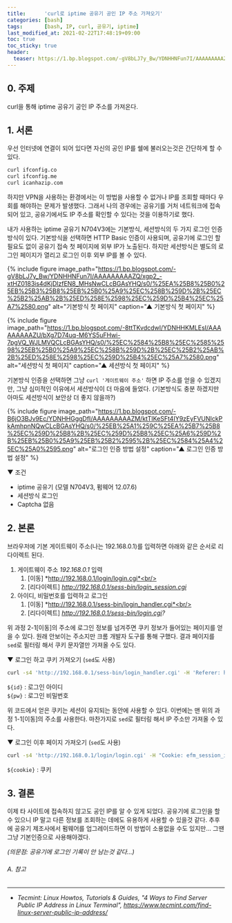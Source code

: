 ```yaml
---
title:      'curl로 iptime 공유기 공인 IP 주소 가져오기'
categories: [bash]
tags:       [bash, IP, curl, 공유기, iptime]
last_modified_at: 2021-02-22T17:48:19+09:00
toc: true
toc_sticky: true
header:
  teaser: https://1.bp.blogspot.com/-gV8bLJ7y_Bw/YDNHHNFun7I/AAAAAAAAAZQ/xgp2_-xtHZ0183is4dKjDlzfEN8_MHsNwCLcBGAsYHQ/s0/%25EA%25B8%25B0%25EB%25B3%25B8%25EB%25B0%25A9%25EC%258B%259D%2B%25EC%25B2%25AB%2B%25ED%258E%2598%25EC%259D%25B4%25EC%25A7%2580.png
---
```

## 0. 주제
curl을 통해 iptime 공유기 공인 IP 주소를 가져온다.

## 1. 서론
우선 인터넷에 연결이 되어 있다면 자신의 공인 IP를 쉘에 불러오는것은 간단하게 할 수 있다.

```bash
curl ifconfig.co
curl ifconfig.me
curl icanhazip.com
```

하지만 VPN을 사용하는 환경에서는 이 방법을 사용할 수 없거나 IP를 조회할 때마다 우회를 해야하는 문제가 발생했다. 그래서 나의 경우에는 공유기를 거처 네트워크에 접속되어 있고, 공유기에서도 IP 주소를 확인할 수 있다는 것을 이용하기로 했다.

 내가 사용하는 iptime 공유기 N704V3에는 기본방식, 세션방식의 두 가지 로그인 인증 방식이 있다. 기본방식을 선택하면 HTTP Basic 인증이 사용되며, 공유기에 로그인 할 필요도 없이 공유기 접속 첫 페이지에 외부 IP가 노출된다. 하지만 세션방식은 별도의 로그인 페이지가 열리고 로그인 이후 외부 IP를 볼 수 있다.

 {% include figure image_path="https://1.bp.blogspot.com/-gV8bLJ7y_Bw/YDNHHNFun7I/AAAAAAAAAZQ/xgp2_-xtHZ0183is4dKjDlzfEN8_MHsNwCLcBGAsYHQ/s0/%25EA%25B8%25B0%25EB%25B3%25B8%25EB%25B0%25A9%25EC%258B%259D%2B%25EC%25B2%25AB%2B%25ED%258E%2598%25EC%259D%25B4%25EC%25A7%2580.png" alt="기본방식 첫 페이지" caption="▲ 기본방식 첫 페이지" %}

 {% include figure image_path="https://1.bp.blogspot.com/-8ttTKvdcdwI/YDNHHKMLEsI/AAAAAAAAAZU/bXg7D74uq-M6YS5uFHwi-7pgVQ_WJLMVQCLcBGAsYHQ/s0/%25EC%2584%25B8%25EC%2585%2598%25EB%25B0%25A9%25EC%258B%259D%2B%25EC%25B2%25AB%2B%25ED%258E%2598%25EC%259D%25B4%25EC%25A7%2580.png" alt="세션방식 첫 페이지" caption="▲ 세션방식 첫 페이지" %}

기본방식 인증을 선택하면 그냥 `curl '게이트웨이 주소'` 하면 IP 주소를 얻을 수 있겠지만, 그냥 심미적인 이유에서 세션방식이 더 마음에 들었다. (기본방식도 충분 하겠지만 아마도 세션방식이 보안상 더 좋지 않을까?)

 {% include figure image_path="https://1.bp.blogspot.com/-B6jO3BJv9Ec/YDNHHGggDfI/AAAAAAAAAZM/ktTIKeSFt4IY9zEyFVUNIckPkAmhpnNQwCLcBGAsYHQ/s0/%25EB%25A1%259C%25EA%25B7%25B8%25EC%259D%25B8%2B%25EC%259D%25B8%25EC%25A6%259D%2B%25EB%25B0%25A9%25EB%25B2%2595%2B%25EC%2584%25A4%25EC%25A0%2595.png" alt="로그인 인증 방법 설정" caption="▲ 로그인 인증 방법 설정" %}

▼ 조건
* iptime 공유기 (모델 N704V3, 펌웨어 12.07.6)
* 세션방식 로그인
* Captcha 없음

## 2. 본론
브라우저에 기본 게이트웨이 주소(나는 192.168.0.1)를 입력하면 아래와 같은 순서로 리다이렉트 된다.

1. 게이트웨이 주소 *192.168.0.1* 입력<br/>
   1) [이동] *http://192.168.0.1/login/login.cgi*<br/>
   2) [리다이렉트] *http://192.168.0.1/sess-bin/login_session.cgi*
2. 아이디, 비밀번호를 입력하고 로그인<br/>
   1) [이동] *http://192.168.0.1/sess-bin/login_handler.cgi*<br/>
   2) [리다이렉트] *http://192.168.0.1/sess-bin/login.cgi?*

위 과정 2-1[이동]의 주소에 로그인 정보를 넘겨주면 쿠키 정보가 들어있는 페이지를 얻을 수 있다. 원래 안보이는 주소지만 크롬 개발자 도구를 통해 구했다. 결과 페이지를 `sed`로 필터링 해서 쿠키 문자열만 가져올 수도 있다.

▼ 로그인 하고 쿠키 가져오기 (`sed`도 사용)
```bash
curl -s4 'http://192.168.0.1/sess-bin/login_handler.cgi' -H 'Referer: http://192.168.0.1' --data-urlencode 'username=${id}' --data-urlencode '$passwd={pw}' | sed -En "s/^setCookie\('(.*)'\);/\1/p")
```
`${id}` : 로그인 아이디<br />
`${pw}` : 로그인 비밀번호<br />

위 코드에서 얻은 쿠키는 세션이 유지되는 동안에 사용할 수 있다. 이번에는 맨 위의 과정 1-1[이동]의 주소를 사용한다. 마찬가지로 `sed`로 필터링 해서 IP 주소만 가져올 수 있다.

▼ 로그인 이후 페이지 가져오기 (`sed`도 사용)
```bash
curl -s4 'http://192.168.0.1/login/login.cgi' -H "Cookie: efm_session_id=${cookie}" | sed -En "s,.*동적 IP - 연결됨 - (.*).*,\1,p"
```
`${cookie}` : 쿠키<br />

## 3. 결론
이제 타 사이트에 접속하지 않고도 공인 IP를 알 수 있게 되었다. 공유기에 로그인을 할 수 있으니 IP 말고 다른 정보를 조회하는 데에도 유용하게 사용할 수 있을것 같다. 추후에 공유기 제조사에서 펌웨어를 업그레이드하면 이 방법이 소용없을 수도 있지만... 그땐 그냥 기본인증으로 사용해야겠다.

*(의문점: 공유기에 로그인 기록이 안 남는것 같다...)*

###### A. 참고
***

* *Tecmint: Linux Howtos, Tutorials & Guides, "4 Ways to Find Server Public IP Address in Linux Terminal", 
  <https://www.tecmint.com/find-linux-server-public-ip-address/>*
